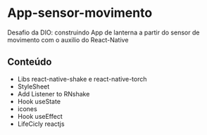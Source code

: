 # App-sensor-movimento

Desafio da DIO: construindo App de lanterna a partir do sensor de movimento com o auxilio do React-Native

## Conteúdo

- Libs react-native-shake e react-native-torch
- StyleSheet
- Add Listener to RNshake
- Hook useState
- icones
- Hook useEffect
- LifeCicly reactjs
